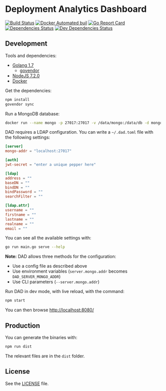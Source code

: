 # Deployment Analytics Dashboard

[![Build Status](https://travis-ci.org/soprasteria/dad.svg?branch=master)](https://travis-ci.org/soprasteria/dad)
[![Docker Automated buil](https://img.shields.io/docker/automated/soprasteria/dad.svg)](https://hub.docker.com/r/soprasteria/dad/builds/)
[![Go Report Card](https://goreportcard.com/badge/github.com/soprasteria/dad)](https://goreportcard.com/report/github.com/soprasteria/dad)
[![Dependencies Status](https://david-dm.org/soprasteria/dad/status.png)](https://david-dm.org/soprasteria/dad)
[![Dev Dependencies Status](https://david-dm.org/soprasteria/dad/dev-status.png)](https://david-dm.org/soprasteria/dad?type=dev)

## Development

Tools and dependencies:
* [Golang 1.7](https://golang.org/)
  * [govendor](https://github.com/kardianos/govendor)
* [NodeJS 7.2.0](https://nodejs.org/en/)
* [Docker](https://www.docker.com/)

Get the dependencies:

```sh
npm install
govendor sync
```

Run a MongoDB database:

```sh
docker run --name mongo -p 27017:27017 -v /data/mongo:/data/db -d mongo
```

DAD requires a LDAP configuration. You can write a `~/.dad.toml` file with the following settings:

```toml
[server]
mongo-addr = "localhost:27017"

[auth]
jwt-secret = "enter a unique pepper here"

[ldap]
address = ""
baseDN = ""
bindDN = ""
bindPassword = ""
searchFilter = ""

[ldap.attr]
username = ""
firstname = ""
lastname = ""
realname = ""
email = ""
```

You can see all the available settings with:

```sh
go run main.go serve --help
```

**Note:** DAD allows three methods for the configuration:

* Use a config file as described above
* Use environment variables (`server.mongo.addr` becomes `DAD_SERVER_MONGO_ADDR`)
* Use CLI parameters (`--server.mongo.addr`)

Run DAD in dev mode, with live reload, with the command:

```sh
npm start
```

You can then browse [http://localhost:8080/](http://localhost:8080/)

## Production

You can generate the binaries with:

```sh
npm run dist
```

The relevant files are in the `dist` folder.

## License

See the [LICENSE](./LICENSE) file.
